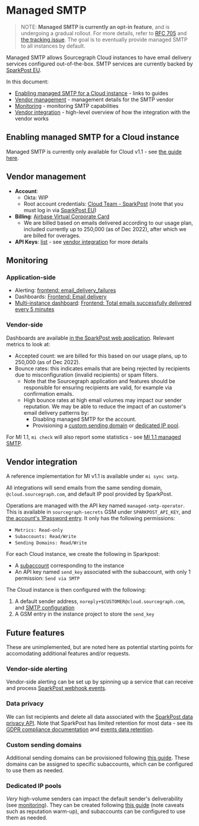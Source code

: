 # Managed SMTP

> NOTE: **Managed SMTP is currently an opt-in feature**, and is undergoing a gradual rollout. For more details, refer to [RFC 705](https://docs.google.com/document/d/1eaShaXlpMEezawuwTZ26nuo5g_1MjQmjpp8VvQTokzw/edit) and [the tracking issue](https://github.com/sourcegraph/customer/issues/1408). The goal is to eventually provide managed SMTP to all instances by default.

Managed SMTP allows Sourcegraph Cloud instances to have email delivery services configured out-of-the-box.
SMTP services are currently backed by [SparkPost EU](https://app.eu.sparkpost.com).

In this document:

- [Enabling managed SMTP for a Cloud instance](#enabling-managed-smtp-for-a-cloud-instance) - links to guides
- [Vendor management](#vendor-management) - management details for the SMTP vendor
- [Monitoring](#monitoring) - monitoring SMTP capabilities
- [Vendor integration](#vendor-integration) - high-level overview of how the integration with the vendor works

## Enabling managed SMTP for a Cloud instance

Managed SMTP is currently only available for Cloud v1.1 - see [the guide here](../v1.1/mi1-1_managed_smtp.md).

## Vendor management

- **Account**:
  - Okta: WIP
  - Root account credentials: [Cloud Team - SparkPost](https://start.1password.com/open/i?a=HEDEDSLHPBFGRBTKAKJWE23XX4&h=team-sourcegraph.1password.com&i=k5oim4jlnqnuqsqsjrs344nhsi&v=qxzajcksgc3givogl3r6qjbimu) (note that you must log in via [SparkPost EU](https://app.eu.sparkpost.com))
- **Billing**: [Airbase Virtual Corporate Card](https://dashboard.airbase.io/services/323464)
  - We are billed based on emails delivered according to our usage plan, included currently up to 250,000 (as of Dec 2022), after which we are billed for overages.
- **API Keys**: [list](https://app.eu.sparkpost.com/account/api-keys) - see [vendor integration](#vendor-integration) for more details

## Monitoring

### Application-side

- Alerting: [frontend: email_delivery_failures](https://docs.sourcegraph.com/admin/observability/alerts#frontend-email-delivery-failures)
- Dashboards: [Frontend: Email delivery](https://docs.sourcegraph.com/admin/observability/dashboards#frontend-email-delivery)
- [Multi-instance dashboard](../observability/index.md#multi-instance-dashboard): [Frontend: Total emails successfully delivered every 5 minutes](https://monitoring.sgdev.org/d/multi-instance-overviews/multi-instance-overviews?orgId=1)

### Vendor-side

Dashboards are available [in the SparkPost web application](https://app.eu.sparkpost.com/signals/analytics?range=day&timezone=America/Vancouver&precision=hour&metrics%5B0%5D=count_targeted&metrics%5B1%5D=count_rendered&metrics%5B2%5D=count_accepted&metrics%5B3%5D=count_bounce&report=summary). Relevant metrics to look at:

- Accepted count: we are billed for this based on our usage plans, up to 250,000 (as of Dec 2022).
- Bounce rates: this indicates emails that are being rejected by recipients due to misconfiguration (invalid recipients) or spam filters.
  - Note that the Sourcegraph application and features should be responsible for ensuring recipients are valid, for example via confirmation emails.
  - High bounce rates at high email volumes may impact our sender reputation. We may be able to reduce the impact of an customer's email delivery patterns by:
    - Disabling managed SMTP for the account.
    - Provisioning a [custom sending domain](#custom-sending-domains) or [dedicated IP pool](#dedicated-ip-pools).

For MI 1.1, `mi check` will also report some statistics - see [MI 1.1 managed SMTP](../v1.1/mi1-1_managed_smtp.md).

## Vendor integration

A reference implementation for MI v1.1 is available under `mi sync smtp`.

All integrations will send emails from the same sending domain, `@cloud.sourcegraph.com`, and default IP pool provided by SparkPost.

Operations are managed with the API key named `managed-smtp-operator`. This is available in `sourcegraph-secrets` GSM under `SPARKPOST_API_KEY`, and [the account's 1Password entry](#vendor-management). It only has the following permissions:

- `Metrics: Read-only`
- `Subaccounts: Read/Write`
- `Sending Domains: Read/Write`

For each Cloud instance, we create the following in Sparkpost:

- A [subaccount](https://support.sparkpost.com/docs/user-guide/subaccounts) corresponding to the instance
- An API key named `send_key` associated with the subaccount, with only 1 permission: `Send via SMTP`

The Cloud instance is then configured with the following:

1. A default sender address, `noreply+$CUSTOMER@cloud.sourcegraph.com`, and [SMTP configuration](https://app.eu.sparkpost.com/account/smtp)
2. A GSM entry in the instance project to store the `send_key`

## Future features

These are unimplemented, but are noted here as potential starting points for accomodating additional features and/or requests.

### Vendor-side alerting

Vendor-side alerting can be set up by spinning up a service that can receive and process [SparkPost webhook events](https://developers.sparkpost.com/api/webhooks/).

### Data privacy

We can list recipients and delete all data associated with the [SparkPost data privacy API](https://developers.sparkpost.com/api/data-privacy/). Note that SparkPost has limited retention for most data - see its [GDPR compliance documentation](https://www.sparkpost.com/gdpr/) and [events data retention](https://developers.sparkpost.com/api/events/#header-data-retention).

### Custom sending domains

Additional sending domains can be provisioned following [this guide](https://support.sparkpost.com/docs/getting-started/setting-up-domains). These domains can be assigned to specific subaccounts, which can be configured to use them as needed.

### Dedicated IP pools

*Very* high-volume senders can impact the default sender's deliverability (see [monitoring](#monitoring)). They can be created following [this guide](https://support.sparkpost.com/docs/deliverability/dedicated-ip-pools) (note caveats such as reputation warm-up), and subaccounts can be configured to use them as needed.
